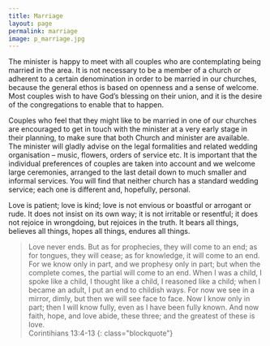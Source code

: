 ```yaml
---
title: Marriage
layout: page
permalink: marriage
image: p_marriage.jpg
---
```

The minister is happy to meet with all couples who are contemplating being married in the area. It is not necessary to be a member of a church or adherent to a certain denomination in order to be married in our churches, because the general ethos is based on openness and a sense of welcome. Most couples wish to have God’s blessing on their union, and it is the desire of the congregations to enable that to happen.

Couples who feel that they might like to be married in one of our churches are encouraged to get in touch with the minister at a very early stage in their planning, to make sure that both Church and minister are available. The minister will gladly advise on the legal formalities and related wedding organisation – music, flowers, orders of service etc. It is important that the individual preferences of couples are taken into account and we welcome large ceremonies, arranged to the last detail down to much smaller and informal services. You will find that neither church has a standard wedding service; each one is different and, hopefully, personal.

Love is patient; love is kind; love is not envious or boastful or arrogant or rude. It does not insist on its own way; it is not irritable or resentful; it does not rejoice in wrongdoing, but rejoices in the truth. It bears all things, believes all things, hopes all things, endures all things.

>Love never ends. But as for prophecies, they will come to an end; as for tongues, they will cease; as for knowledge, it will come to an end. For we know only in part, and we prophesy only in part; but when the complete comes, the partial will come to an end. When I was a child, I spoke like a child, I thought like a child, I reasoned like a child; when I became an adult, I put an end to childish ways. For now we see in a mirror, dimly, but then we will see face to face. Now I know only in part; then I will know fully, even as I have been fully known. And now faith, hope, and love abide, these three; and the greatest of these is love.
<br>Corintihians  13:4-13
{: class="blockquote"}